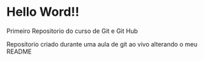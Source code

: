 # Hello Word!!
 Primeiro Repositorio do curso de Git e Git Hub

 Repositorio criado durante uma aula de git ao vivo alterando o meu README
 
